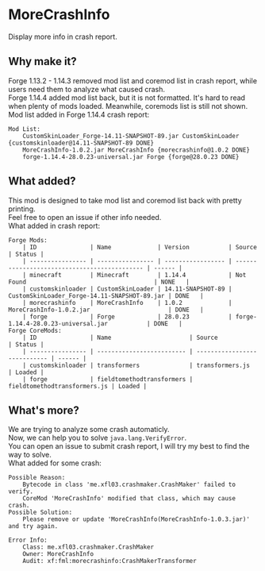 # MoreCrashInfo
Display more info in crash report.  
## Why make it?
Forge 1.13.2 - 1.14.3 removed mod list and coremod list in crash report, while users need them to analyze what caused crash.  
Forge 1.14.4 added mod list back, but it is not formatted. It's hard to read when plenty of mods loaded. Meanwhile, coremods list is still not shown.  
Mod list added in Forge 1.14.4 crash report:
```
Mod List: 
	CustomSkinLoader_Forge-14.11-SNAPSHOT-89.jar CustomSkinLoader {customskinloader@14.11-SNAPSHOT-89 DONE}
	MoreCrashInfo-1.0.2.jar MoreCrashInfo {morecrashinfo@1.0.2 DONE}
	forge-1.14.4-28.0.23-universal.jar Forge {forge@28.0.23 DONE}
```
## What added?
This mod is designed to take mod list and coremod list back with pretty printing.  
Feel free to open an issue if other info needed.  
What added in crash report:
```
Forge Mods: 
	| ID               | Name             | Version           | Source                                       | Status | 
	| ---------------- | ---------------- | ----------------- | -------------------------------------------- | ------ | 
	| minecraft        | Minecraft        | 1.14.4            | Not Found                                    | NONE   | 
	| customskinloader | CustomSkinLoader | 14.11-SNAPSHOT-89 | CustomSkinLoader_Forge-14.11-SNAPSHOT-89.jar | DONE   | 
	| morecrashinfo    | MoreCrashInfo    | 1.0.2             | MoreCrashInfo-1.0.2.jar                      | DONE   | 
	| forge            | Forge            | 28.0.23           | forge-1.14.4-28.0.23-universal.jar           | DONE   | 
Forge CoreMods: 
	| ID               | Name                      | Source                       | Status | 
	| ---------------- | ------------------------- | ---------------------------- | ------ | 
	| customskinloader | transformers              | transformers.js              | Loaded | 
	| forge            | fieldtomethodtransformers | fieldtomethodtransformers.js | Loaded | 
```
## What's more?
We are trying to analyze some crash automaticly.  
Now, we can help you to solve `java.lang.VerifyError`.  
You can open an issue to submit crash report, I will try my best to find the way to solve.  
What added for some crash:
```
Possible Reason:
	Bytecode in class 'me.xfl03.crashmaker.CrashMaker' failed to verify. 
	CoreMod 'MoreCrashInfo' modified that class, which may cause crash.
Possible Solution:
	Please remove or update 'MoreCrashInfo(MoreCrashInfo-1.0.3.jar)' and try again.

Error Info:
	Class: me.xfl03.crashmaker.CrashMaker
	Owner: MoreCrashInfo
	Audit: xf:fml:morecrashinfo:CrashMakerTransformer
```